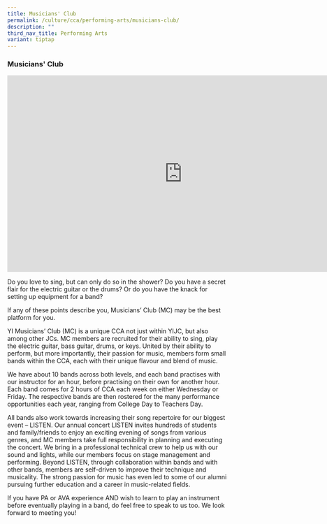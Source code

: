 ```yaml
---
title: Musicians' Club
permalink: /culture/cca/performing-arts/musicians-club/
description: ""
third_nav_title: Performing Arts
variant: tiptap
---
```

<h3><strong>Musicians' Club</strong></h3><div class="iframe-wrapper"><iframe height="450" width="800" allowfullscreen="true" frameborder="0" src="https://www.youtube.com/embed/5eggv1MUbIc"></iframe></div><p>Do you love to sing, but can only do so in the shower? Do you have a secret flair for the electric guitar or the drums? Or do you have the knack for setting up equipment for a band? </p><p>If any of these points describe you, Musicians’ Club (MC) may be the best platform for you. </p><p>YI Musicians’ Club (MC) is a unique CCA not just within YIJC, but also among other JCs. MC members are recruited for their ability to sing, play the electric guitar, bass guitar, drums, or keys. United by their ability to perform, but more importantly, their passion for music, members form small bands within the CCA, each with their unique flavour and blend of music. </p><p>We have about 10 bands across both levels, and each band practises with our instructor for an hour, before practising on their own for another hour. Each band comes for 2 hours of CCA each week on either Wednesday or Friday. The respective bands are then rostered for the many performance opportunities each year, ranging from College Day to Teachers Day. </p><p>All bands also work towards increasing their song repertoire for our biggest event – LISTEN. Our annual concert LISTEN invites hundreds of students and family/friends to enjoy an exciting evening of songs from various genres, and MC members take full responsibility in planning and executing the concert. We bring in a professional technical crew to help us with our sound and lights, while our members focus on stage management and performing. Beyond LISTEN, through collaboration within bands and with other bands, members are self-driven to improve their technique and musicality. The strong passion for music has even led to some of our alumni pursuing further education and a career in music-related fields. </p><p>If you have PA or AVA experience AND wish to learn to play an instrument before eventually playing in a band, do feel free to speak to us too. We look forward to meeting you!</p>